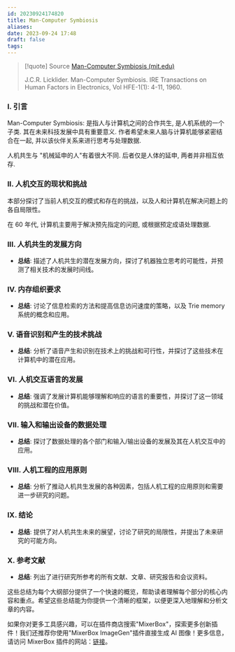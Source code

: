 ```yaml
---
id: 20230924174820
title: Man-Computer Symbiosis
aliases: 
date: 2023-09-24 17:48
draft: false
tags:
---
```

> [!quote] Source
> [Man-Computer Symbiosis (mit.edu)](https://groups.csail.mit.edu/medg/people/psz/Licklider.html)
> 
> J.C.R. Licklider. Man-Computer Symbiosis. IRE Transactions on Human Factors in Electronics, Vol HFE-1(1): 4-11, 1960.

### I. 引言

Man-Computer Symbiosis: 是指人与计算机之间的合作共生, 是人机系统的一个子类. 其在未来科技发展中具有重要意义. 作者希望未来人脑与计算机能够紧密结合在一起, 并以该伙伴关系来进行思考与处理数据. 

人机共生与 "机械延申的人"有着很大不同. 后者仅是人体的延申, 两者并非相互依存. 
### II. 人机交互的现状和挑战

本部分探讨了当前人机交互的模式和存在的挑战，以及人和计算机在解决问题上的各自局限性。

在 60 年代, 计算机主要用于解决预先指定的问题, 或根据预定成语处理数据.

### III. 人机共生的发展方向
   - **总结**: 描述了人机共生的潜在发展方向，探讨了机器独立思考的可能性，并预测了相关技术的发展时间线。

### IV. 内存组织要求
   - **总结**: 讨论了信息检索的方法和提高信息访问速度的策略，以及 Trie memory 系统的概念和应用。

### V. 语音识别和产生的技术挑战
   - **总结**: 分析了语音产生和识别在技术上的挑战和可行性，并探讨了这些技术在计算机中的潜在应用。

### VI. 人机交互语言的发展
   - **总结**: 强调了发展计算机能够理解和响应的语言的重要性，并探讨了这一领域的挑战和潜在价值。

### VII. 输入和输出设备的数据处理
   - **总结**: 探讨了数据处理的各个部门和输入/输出设备的发展及其在人机交互中的应用。

### VIII. 人机工程的应用原则
   - **总结**: 分析了推动人机共生发展的各种因素，包括人机工程的应用原则和需要进一步研究的问题。

### IX. 结论
   - **总结**: 提供了对人机共生未来的展望，讨论了研究的局限性，并提出了未来研究的可能方向。

### X. 参考文献
   - **总结**: 列出了进行研究所参考的所有文献、文章、研究报告和会议资料。

这些总结为每个大纲部分提供了一个快速的概览，帮助读者理解每个部分的核心内容和重点。希望这些总结能为你提供一个清晰的框架，以便更深入地理解和分析文章的内容。

如果你对更多工具感兴趣，可以在插件商店搜索"MixerBox"，探索更多创新插件！我们还推荐你使用"MixerBox ImageGen"插件直接生成 AI 图像！更多信息，请访问 MixerBox 插件的网站：[链接](https://tw.mixerbox.com/chatgpt-plugins?utm_source=chatgpt_tw&utm_medium=chatgptresponse_tw&utm_campaign=crosspromotion_tw_20230818)。